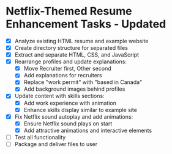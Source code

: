 # Netflix-Themed Resume Enhancement Tasks - Updated

- [x] Analyze existing HTML resume and example website
- [x] Create directory structure for separated files
- [x] Extract and separate HTML, CSS, and JavaScript
- [x] Rearrange profiles and update explanations:
  - [x] Move Recruiter first, Other second
  - [x] Add explanations for recruiters
  - [x] Replace "work permit" with "based in Canada"
  - [x] Add background images behind profiles
- [x] Update content with skills sections:
  - [x] Add work experience with animation
  - [x] Enhance skills display similar to example site
- [x] Fix Netflix sound autoplay and add animations:
  - [x] Ensure Netflix sound plays on start
  - [x] Add attractive animations and interactive elements
- [ ] Test all functionality
- [ ] Package and deliver files to user
